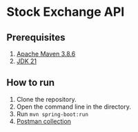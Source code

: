 # Stock Exchange API

## Prerequisites 

1. [Apache Maven 3.8.6](https://maven.apache.org/download.cgi)
2. [JDK 21](https://docs.aws.amazon.com/corretto/latest/corretto-21-ug/downloads-list.html)


## How to run

1. Clone the repository.
2. Open the command line in the directory.
3. Run `mvn spring-boot:run`
4. [Postman collection](https://github.com/alporan/api-stock-exchange/files/14817119/api-stock-exchange.postman_collection.json)

